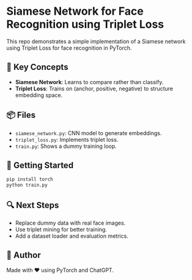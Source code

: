 # Siamese Network for Face Recognition using Triplet Loss

This repo demonstrates a simple implementation of a Siamese network using Triplet Loss for face recognition in PyTorch.

## 🧠 Key Concepts

- **Siamese Network**: Learns to compare rather than classify.
- **Triplet Loss**: Trains on (anchor, positive, negative) to structure embedding space.

## 📦 Files

- `siamese_network.py`: CNN model to generate embeddings.
- `triplet_loss.py`: Implements triplet loss.
- `train.py`: Shows a dummy training loop.

## 🚀 Getting Started

```bash
pip install torch
python train.py
```

## 🔍 Next Steps

- Replace dummy data with real face images.
- Use triplet mining for better training.
- Add a dataset loader and evaluation metrics.

## 🙌 Author

Made with ❤️ using PyTorch and ChatGPT.